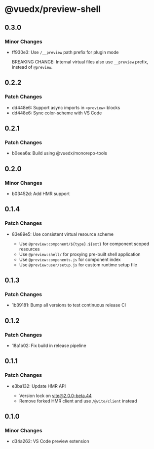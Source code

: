 # @vuedx/preview-shell

## 0.3.0

### Minor Changes

- ff930e3: Use `/__preview` path prefix for plugin mode

  BREAKING CHANGE: Internal virtual files also use `__preview` prefix, instead of `@preview`.

## 0.2.2

### Patch Changes

- dd448e6: Support async imports in `<preview>` blocks
- dd448e6: Sync color-scheme with VS Code

## 0.2.1

### Patch Changes

- b0eea6a: Build using @vuedx/monorepo-tools

## 0.2.0

### Minor Changes

- b03452d: Add HMR support

## 0.1.4

### Patch Changes

- 83e89e5: Use consistent virtual resource scheme

  - Use `@preview:component/${type}.${ext}` for component scoped resources
  - Use `@preview:shell/` for proxying pre-built shell application
  - Use `@preview:components.js` for component index
  - Use `@preview:user/setup.js` for custom runtime setup file

## 0.1.3

### Patch Changes

- 1b39181: Bump all versions to test continuous release CI

## 0.1.2

### Patch Changes

- 18a1b02: Fix build in release pipeline

## 0.1.1

### Patch Changes

- e3ba132: Update HMR API

  - Version lock on vite@2.0.0-beta.44
  - Remove forked HMR client and use `/@vite/client` instead

## 0.1.0

### Minor Changes

- d34a262: VS Code preview extension
